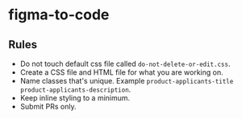 # figma-to-code

## Rules
- Do not touch default css file called `do-not-delete-or-edit.css`. 
- Create a CSS file and HTML file for what you are working on. 
- Name classes that's unique. Example `product-applicants-title` `product-applicants-description`. 
- Keep inline styling to a minimum. 
- Submit PRs only. 
